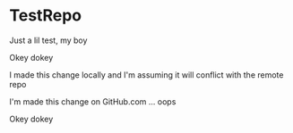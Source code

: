 # TestRepo
Just a lil test, my boy

Okey dokey

I made this change locally and I'm assuming it will conflict with the remote repo

I'm made this change on GitHub.com ... oops

Okey dokey